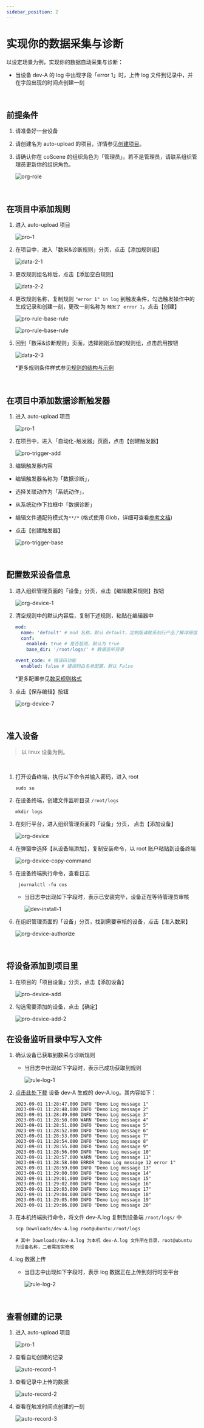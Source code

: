 ```yaml
---
sidebar_position: 2
---
```


# 实现你的数据采集与诊断

以设定场景为例，实现你的数据自动采集与诊断：

- 当设备 dev-A 的 log 中出现字段「error 1」时，上传 log 文件到记录中，并在字段出现的时间点创建一刻

<br />

## 前提条件

1. 请准备好一台设备

2. 请创建名为 auto-upload 的项目，详情参见[创建项目](https://docs.coscene.cn/docs/get-started/create-project-flow#3-%E5%88%9B%E5%BB%BA%E9%A1%B9%E7%9B%AE)。

3. 请确认你在 coScene 的组织角色为「管理员」。若不是管理员，请联系组织管理员更新你的组织角色。

   ![org-role](../img/org-role.png)

<br />

## 在项目中添加规则

1. 进入 auto-upload 项目

   ![pro-1](../img/pro-1.png)

2. 在项目中，进入「数采&诊断规则」分页，点击【添加规则组】

   ![data-2-1](../img/data-2-1.png)

3. 更改规则组名称后，点击【添加空白规则】

   ![data-2-2](../img/data-2-2.png)

4. 更改规则名称，复制规则 `"error 1" in log` 到触发条件，勾选触发操作中的生成记录和创建一刻，更改一刻名称为 `触发了 error 1`，点击【创建】

   ![pro-rule-base-rule](../img/pro-rule-base-rule-1.png)
   
   ![pro-rule-base-rule](../img/pro-rule-base-rule-2.png)

5. 回到「数采&诊断规则」页面，选择刚刚添加的规则组，点击启用按钮

   ![data-2-3](../img/data-2-3.png)

   \*更多规则条件样式参见[规则的结构与示例](./3-add-rule.md#常用规则条件示例)

<br />

## 在项目中添加数据诊断触发器

1. 进入 auto-upload 项目

   ![pro-1](../img/pro-1.png)

2. 在项目中，进入「自动化-触发器」页面，点击【创建触发器】

   ![pro-trigger-add](../img/pro-trigger-add.png)

3. 编辑触发器内容

- 编辑触发器名称为「数据诊断」，
- 选择关联动作为「系统动作」，
- 从系统动作下拉框中「数据诊断」
- 编辑文件通配符模式为`**/*` (格式使用 Glob，详细可查看[参考文档](https://www.malikbrowne.com/blog/a-beginners-guide-glob-patterns/))
- 点击【创建触发器】

  ![pro-trigger-base](../img/pro-trigger-edit.png)

<br />

## 配置数采设备信息

1. 进入组织管理页面的「设备」分页，点击【编辑数采规则】按钮

   ![org-device-1](../img/org-device-1.png)

2. 清空规则中的默认内容后，复制下述规则，粘贴在编辑器中

   ```yaml
   mod:
     name: 'default' # mod 名称，默认 default，定制版请联系刻行产品了解详细信息
     conf:
       enabled: true # 是否启用，默认为 true
       base_dir: '/root/logs/' # 数据监听目录

   event_code: # 错误码功能
     enabled: false # 错误码白名单配置，默认 False
   ```

   \*更多配置参见[数采规则格式](https://docs.coscene.cn/docs/receipts/device/device-authorize#%E6%95%B0%E9%87%87%E8%A7%84%E5%88%99%E6%A0%BC%E5%BC%8F)

3. 点击【保存编辑】按钮

   ![org-device-7](../img/org-device-7.png)

<br />

## 准入设备

> 以 linux 设备为例。

<br />

1. 打开设备终端，执行以下命令并输入密码，进入 root

   ```
   sudo su
   ```

2. 在设备终端，创建文件监听目录 `/root/logs`

   ```
   mkdir logs
   ```

3. 在刻行平台，进入组织管理页面的「设备」分页， 点击【添加设备】

   ![org-device](../img/org-device-add.png)

4. 在弹窗中选择【从设备端添加】，复制安装命令，以 root 账户粘贴到设备终端

   ![org-device-copy-command](../img/org-device-copy-command.png)

5. 在设备终端执行命令，查看日志

   ```
    journalctl -fu cos
   ```

   - 当日志中出现如下字段时，表示已安装完毕，设备正在等待管理员审核

     ![dev-install-1](../img/dev-install-1.png)

6. 在组织管理页面的「设备」分页，找到需要审核的设备，点击【准入数采】

   ![org-device-authorize](../img/org-device-authorize.png)

<br />


## 将设备添加到项目里

1.  在项目的「项目设备」分页，点击【添加设备】

    ![pro-device-add](../img/pro-device-add-1.png)

2. 勾选需要添加的设备，点击【确定】

    ![pro-device-add-2](../img/pro-device-add-2.png)


## 在设备监听目录中写入文件

1. 确认设备已获取到数采与诊断规则

   - 当日志中出现如下字段时，表示已成功获取到规则

     ![rule-log-1](../img/rule-log-1.png)

2. <a href="https://coscene-artifacts-prod.oss-cn-hangzhou.aliyuncs.com/docs/4-recipes/data-diagnosis/dev-A.log.zip" download>点击此处下载</a> 设备 dev-A 生成的 dev-A.log。其内容如下：

   ```
   2023-09-01 11:28:47.000 INFO "Demo Log message 1"
   2023-09-01 11:28:48.000 INFO "Demo Log message 2"
   2023-09-01 11:28:49.000 INFO "Demo Log message 3"
   2023-09-01 11:28:50.000 WARN "Demo Log message 4"
   2023-09-01 11:28:51.000 INFO "Demo Log message 5"
   2023-09-01 11:28:52.000 INFO "Demo Log message 6"
   2023-09-01 11:28:53.000 INFO "Demo Log message 7"
   2023-09-01 11:28:54.000 INFO "Demo Log message 8"
   2023-09-01 11:28:55.000 INFO "Demo Log message 9"
   2023-09-01 11:28:56.000 INFO "Demo Log message 10"
   2023-09-01 11:28:57.000 WARN "Demo Log message 11"
   2023-09-01 11:28:58.000 ERROR "Demo Log message 12 error 1"
   2023-09-01 11:28:59.000 INFO "Demo Log message 13"
   2023-09-01 11:29:00.000 INFO "Demo Log message 14"
   2023-09-01 11:29:01.000 INFO "Demo Log message 15"
   2023-09-01 11:29:02.000 INFO "Demo Log message 16"
   2023-09-01 11:29:03.000 INFO "Demo Log message 17"
   2023-09-01 11:29:04.000 INFO "Demo Log message 18"
   2023-09-01 11:29:05.000 INFO "Demo Log message 19"
   2023-09-01 11:29:06.000 INFO "Demo Log message 20"
   ```

3. 在本机终端执行命令，将文件 dev-A.log 复制到设备端 `/root/logs/` 中

   ```
   scp Downloads/dev-A.log root@ubuntu:/root/logs

   # 其中 Downloads/dev-A.log 为本机 dev-A.log 文件所在目录，root@ubuntu 为设备名称，二者需按实修改
   ```

4. log 数据上传

   - 当日志中出现如下字段时，表示 log 数据正在上传到刻行时空平台

     ![rule-log-2](../img/rule-log-2.png)

<br />

## 查看创建的记录

1. 进入 auto-upload 项目

   ![pro-1](../img/pro-1.png)

2. 查看自动创建的记录

   ![auto-record-1](../img/auto-record-1.png)

3. 查看记录中上传的数据

   ![auto-record-2](../img/auto-record-2.png)

4. 查看在触发时间点创建的一刻

   ![auto-record-3](../img/auto-record-3.png)

<br />
